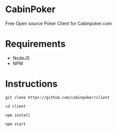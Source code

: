 # CabinPoker
Free Open source Poker Client for Cabinpoker.com

# Requirements
- NodeJS
- NPM

# Instructions
```git clone https://github.com/cabinpoker/client```

```cd client```

```npm install```

```npm start```
